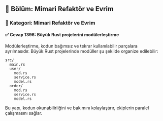 ## 📘 Bölüm: Mimari Refaktör ve Evrim  
### 🔹 Kategori: Mimari Refaktör ve Evrim  
#### ✅ Cevap 1396: Büyük Rust projelerini modülerleştirme

Modülerleştirme, kodun bağımsız ve tekrar kullanılabilir parçalara ayrılmasıdır. Büyük Rust projelerinde modüller şu şekilde organize edilebilir:

```
src/
  main.rs
  user/
    mod.rs
    service.rs
    model.rs
  order/
    mod.rs
    service.rs
    model.rs
```

Bu yapı, kodun okunabilirliğini ve bakımını kolaylaştırır, ekiplerin paralel çalışmasını sağlar.
